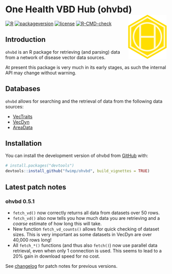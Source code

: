
<!-- force push by editing this number: 42 -->
<!-- README.md is generated from README.Rmd. Please edit that file -->
<!-- Build with devtools::build_readme() -->

# One Health VBD Hub (ohvbd) <a href="https://fwimp.github.io/ohvbd/"><img src="man/figures/logo-3.png" align="right" width="120" alt="ohvbd website" /></a>

<!-- # One Health VBD Hub - R Package -->
<!-- badges: start -->

[![R](https://img.shields.io/badge/R%3E%3D-4.0-6666ff.svg?style=for-the-badge)](https://cran.r-project.org/)
[![packageversion](https://img.shields.io/badge/Package%20version-0.5.1-orange.svg?style=for-the-badge)](commits/master)
[![license](https://img.shields.io/badge/license-GPL--3-blue.svg?style=for-the-badge)](https://www.gnu.org/licenses/gpl-3.0.en.html)
[![R-CMD-check](https://github.com/fwimp/ohvbd/actions/workflows/R-CMD-check.yaml/badge.svg)](https://github.com/fwimp/ohvbd/actions/workflows/R-CMD-check.yaml)
<!-- badges: end -->

## Introduction

`ohvbd` is an R package for retrieving (and parsing) data from a network
of disease vector data sources.

At present this package is very much in its early stages, as such the
internal API may change without warning.

## Databases

`ohvbd` allows for searching and the retrieval of data from the
following data sources:

- [VecTraits](https://vectorbyte.crc.nd.edu/vectraits-explorer)
- [VecDyn](https://vectorbyte.crc.nd.edu/vecdyn-datasets)
- [AreaData](https://pearselab.github.io/areadata/)

## Installation

You can install the development version of ohvbd from
[GitHub](https://github.com/fwimp/ohvbd) with:

``` r
# install.packages("devtools")
devtools::install_github("fwimp/ohvbd", build_vignettes = TRUE)
```

## Latest patch notes

<!-- These are auto-pulled from NEWS.md  -->

### ohvbd 0.5.1

- `fetch_vd()` now correctly returns all data from datasets over 50
  rows.
- `fetch_vd()` also now tells you how much data you are retrieving and a
  *coarse* estimate of how long this will take.
- New function `fetch_vd_counts()` allows for quick checking of dataset
  sizes. This is very important as some datasets in VecDyn are over
  40,000 rows long!
- All `fetch_*()` functions (and thus also `fetch()`) now use parallel
  data retrieval, even when only 1 connection is used. This seems to
  lead to a 20% gain in download speed for no cost.

See [changelog](https://fwimp.github.io/ohvbd/news/index.html) for patch
notes for previous versions.
